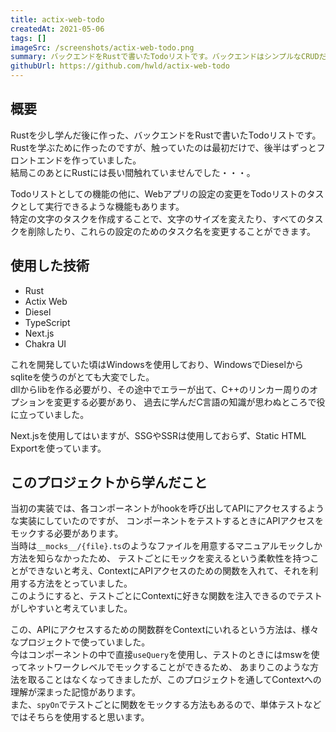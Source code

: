 ```yaml
---
title: actix-web-todo
createdAt: 2021-05-06
tags: []
imageSrc: /screenshots/actix-web-todo.png
summary: バックエンドをRustで書いたTodoリストです。バックエンドはシンプルなCRUDだけで、結局ずっとフロントエンドを触っていました。
githubUrl: https://github.com/hwld/actix-web-todo
---
```


## 概要

Rustを少し学んだ後に作った、バックエンドをRustで書いたTodoリストです。  
Rustを学ぶために作ったのですが、触っていたのは最初だけで、後半はずっとフロントエンドを作っていました。  
結局このあとにRustには長い間触れていませんでした・・・。

Todoリストとしての機能の他に、Webアプリの設定の変更をTodoリストのタスクとして実行できるような機能もあります。  
特定の文字のタスクを作成することで、文字のサイズを変えたり、すべてのタスクを削除したり、これらの設定のためのタスク名を変更することができます。  

## 使用した技術

- Rust
- Actix Web
- Diesel
- TypeScript
- Next.js
- Chakra UI

これを開発していた頃はWindowsを使用しており、WindowsでDieselからsqliteを使うのがとても大変でした。  
dllからlibを作る必要がり、その途中でエラーが出て、C++のリンカー周りのオプションを変更する必要があり、
過去に学んだC言語の知識が思わぬところで役に立っていました。  

Next.jsを使用してはいますが、SSGやSSRは使用しておらず、Static HTML Exportを使っています。  

## このプロジェクトから学んだこと

当初の実装では、各コンポーネントがhookを呼び出してAPIにアクセスするような実装にしていたのですが、
コンポーネントをテストするときにAPIアクセスをモックする必要があります。  
当時は`__mocks__/{file}.ts`のようなファイルを用意するマニュアルモックしか方法を知らなかったため、
テストごとにモックを変えるという柔軟性を持つことができないと考え、ContextにAPIアクセスのための関数を入れて、それを利用する方法をとっていました。  
このようにすると、テストごとにContextに好きな関数を注入できるのでテストがしやすいと考えていました。  

この、APIにアクセスするための関数群をContextにいれるという方法は、様々なプロジェクトで使っていました。  
今はコンポーネントの中で直接`useQuery`を使用し、テストのときにはmswを使ってネットワークレベルでモックすることができるため、
あまりこのような方法を取ることはなくなってきましたが、このプロジェクトを通してContextへの理解が深まった記憶があります。  
また、`spyOn`でテストごとに関数をモックする方法もあるので、単体テストなどではそちらを使用すると思います。
